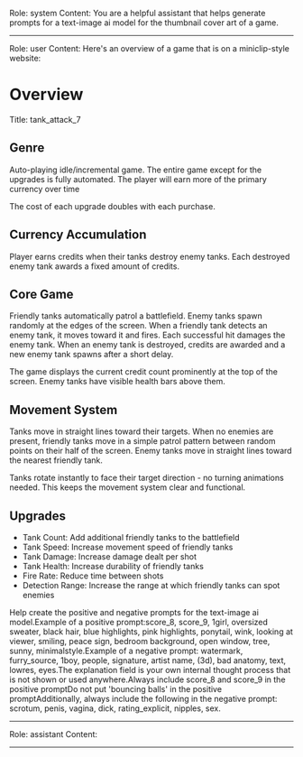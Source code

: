 Role: system
Content: You are a helpful assistant that helps generate prompts for a text-image ai model for the thumbnail cover art of a game.
__________________
Role: user
Content: Here's an overview of a game that is on a miniclip-style website:
# Overview
Title: tank_attack_7

## Genre
Auto-playing idle/incremental game. The entire game except for the upgrades is fully automated. The player will earn more of the primary currency over time

The cost of each upgrade doubles with each purchase.

## Currency Accumulation
Player earns credits when their tanks destroy enemy tanks. Each destroyed enemy tank awards a fixed amount of credits.

## Core Game
Friendly tanks automatically patrol a battlefield. Enemy tanks spawn randomly at the edges of the screen. When a friendly tank detects an enemy tank, it moves toward it and fires. Each successful hit damages the enemy tank. When an enemy tank is destroyed, credits are awarded and a new enemy tank spawns after a short delay.

The game displays the current credit count prominently at the top of the screen. Enemy tanks have visible health bars above them.

## Movement System
Tanks move in straight lines toward their targets. When no enemies are present, friendly tanks move in a simple patrol pattern between random points on their half of the screen. Enemy tanks move in straight lines toward the nearest friendly tank.

Tanks rotate instantly to face their target direction - no turning animations needed. This keeps the movement system clear and functional.

## Upgrades
- Tank Count: Add additional friendly tanks to the battlefield
- Tank Speed: Increase movement speed of friendly tanks
- Tank Damage: Increase damage dealt per shot
- Tank Health: Increase durability of friendly tanks
- Fire Rate: Reduce time between shots
- Detection Range: Increase the range at which friendly tanks can spot enemies

Help create the positive and negative prompts for the text-image ai model.Example of a positive prompt:score_8, score_9, 1girl, oversized sweater, black hair, blue highlights, pink highlights, ponytail, wink, looking at viewer, smiling, peace sign, bedroom background, open window, tree, sunny, minimalstyle.Example of a negative prompt: watermark, furry_source, 1boy, people, signature, artist name, (3d), bad anatomy, text, lowres, eyes.The explanation field is your own internal thought process that is not shown or used anywhere.Always include score_8 and score_9 in the positive promptDo not put 'bouncing balls' in the positive promptAdditionally, always include the following in the negative prompt: scrotum, penis, vagina, dick, rating_explicit, nipples, sex.
__________________
Role: assistant
Content: 
__________________
